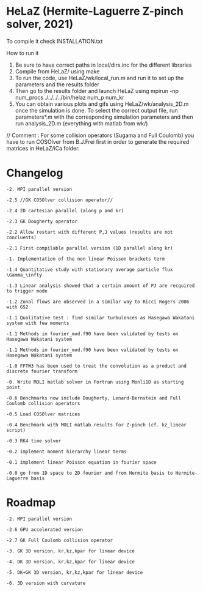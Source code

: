 # HeLaZ (Hermite-Laguerre Z-pinch solver, 2021)
To compile it check INSTALLATION.txt

How to run it

1. Be sure to have correct paths in local/dirs.inc for the different libraries
2. Compile from HeLaZ/ using make
3. To run the code, use HeLaZ/wk/local_run.m and run it to set up the parameters and the results folder
4. Then go to the results folder and launch HeLaZ using mpirun -np num_procs ./../../../bin/helaz num_p num_kr
5. You can obtain various plots and gifs using HeLaZ/wk/analysis_2D.m once the simulation is done. To select the correct output file, run parameters*.m with the corresponding simulation parameters and then run analysis_2D.m (everything with matlab from wk/)

// Comment : For some collision operators (Sugama and Full Coulomb) you have to run COSOlver from B.J.Frei first in order to generate the required matrices in HeLaZ/iCa folder.

# Changelog

	-2. MPI parallel version

	-2.5 //GK COSOlver collision operator//

	-2.4 2D cartesian parallel (along p and kr)

	-2.3 GK Dougherty operator

	-2.2 Allow restart with different P,J values (results are not concluents)

	-2.1 First compilable parallel version (1D parallel along kr)

	-1. Implementation of the non linear Poisson brackets term

	-1.4 Quantitative study with stationary average particle flux \Gamma_\infty

	-1.3 Linear analysis showed that a certain amount of PJ are recquired to trigger mode

	-1.2 Zonal flows are observed in a similar way to Ricci Rogers 2006 with GS2

	-1.1 Qualitative test : find similar turbulences as Hasegawa Wakatani system with few moments

	-1.1 Methods in fourier_mod.f90 have been validated by tests on Hasegawa Wakatani system

	-1.1 Methods in fourier_mod.f90 have been validated by tests on Hasegawa Wakatani system

	-1.0 FFTW3 has been used to treat the convolution as a product and discrete fourier transform

	-0. Write MOLI matlab solver in Fortran using Monli1D as starting point

	-0.6 Benchmarks now include Dougherty, Lenard-Bernstein and Full Coulomb collision operators

	-0.5 Load COSOlver matrices

	-0.4 Benchmark with MOLI matlab results for Z-pinch (cf. kz_linear script)

	-0.3 RK4 time solver

	-0.2 implement moment hierarchy linear terms

	-0.1 implement linear Poisson equation in fourier space

	-0.0 go from 1D space to 2D fourier and from Hermite basis to Hermite-Laguerre basis

# Roadmap

	-2. MPI parallel version

	-2.6 GPU accelerated version

	-2.7 GK Full Coulomb collision operator

	-3. GK 3D version, kr,kz,kpar for linear device

	-4. DK 3D version, kr,kz,kpar for linear device

	-5. DK+GK 3D version, kr,kz,kpar for linear device

	-6. 3D version with curvature
